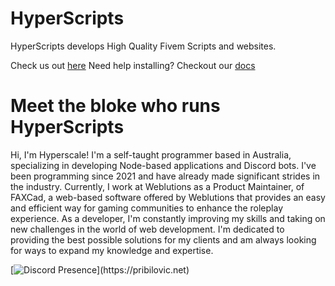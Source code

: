 # HyperScripts

HyperScripts develops High Quality Fivem Scripts and websites.

Check us out [here](https://pribilovic.net)
Need help installing? Checkout our [docs](https://docs.pribilovic.net)

# Meet the bloke who runs HyperScripts
Hi, I'm Hyperscale! I'm a self-taught programmer based in Australia, specializing in developing Node-based applications and Discord bots. I've been programming since 2021 and have already made significant strides in the industry. Currently, I work at Weblutions as a Product Maintainer, of FAXCad, a web-based software offered by Weblutions that provides an easy and efficient way for gaming communities to enhance the roleplay experience. As a developer, I'm constantly improving my skills and taking on new challenges in the world of web development. I'm dedicated to providing the best possible solutions for my clients and am always looking for ways to expand my knowledge and expertise.

[![Discord Presence](https://lanyard.cnrad.dev/api/906061699562475581?=idleMessage=:Just%Chillin%With%My%Kangaroo!)](https://pribilovic.net)
